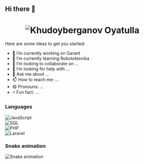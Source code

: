 ## Hi there 👋

<h1 align="center">
  <img src="https://raw.githubusercontent.com/OyatullohG24/OyatullohG24/main/images/DALL·E 2025-01-11 09.25.11 - A creative and vibrant digital artwork featuring the name 'OyatullohG24' in bold, futuristic typography. The background should have an abstract, color.webp" alt="Khudoyberganov Oyatulla" heigt="300" />
</h1>

Here are some ideas to get you started:

- 🔭 I’m currently working on Garant
- 🌱 I’m currently learning Robototexnika
- 👯 I’m looking to collaborate on ...
- 🤔 I’m looking for help with ...
- 💬 Ask me about ...
- 📫 How to reach me: ...
- 😄 Pronouns: ...
- ⚡ Fun fact: ...

### Languages
 
![JavaScript](https://img.shields.io/badge/-JavaScript-000?&logo=JavaScript)  
![SQL](https://img.shields.io/badge/-SQL-000?&logo=MySQL)  
![PHP](https://img.shields.io/badge/-PHP-000?&logo=PHP&logoColor=777BB4)  
![Laravel](https://img.shields.io/badge/-Laravel-000?&logo=Laravel&logoColor=FF2D20)  

### Snake animation
![Snake animation](https://github.com/<OyatullohG24>/<OyatullohG24>/blob/output/snake.svg)
